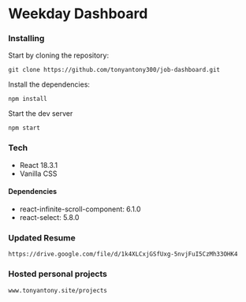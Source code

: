 # Weekday Dashboard

### Installing

Start by cloning the repository:

```
git clone https://github.com/tonyantony300/job-dashboard.git
```

Install the dependencies:

```
npm install
```

Start the dev server

```
npm start
```

### Tech

- React 18.3.1
- Vanilla CSS

#### Dependencies

- react-infinite-scroll-component: 6.1.0
- react-select: 5.8.0


### Updated Resume

```
https://drive.google.com/file/d/1k4XLCxjGSfUxg-5nvjFuI5CzMh33OHK4
```

### Hosted personal projects

```
www.tonyantony.site/projects
```